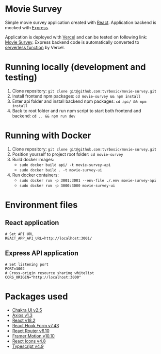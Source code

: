 # Movie Survey

Simple movie survey application created with [React](https://react.dev/). Application backend is mocked with [Express](https://expressjs.com/).

Application is deployed with [Vercel](https://vercel.com) and can be tested on following link: [Movie Survey](https://movie-survey.vercel.app/). Express backend code is automatically converted to [serverless function](https://vercel.com/docs/concepts/functions/serverless-functions) by Vercel.

# Running locally (development and testing)

1. Clone repository: `git clone git@github.com:tvrbosic/movie-survey.git`
2. Install frontend npm packages: `cd movie-survey && npm install`
3. Enter api folder and install backend npm packages: `cd api/ && npm install`
4. Back to root folder and run npm script to start both frontend and backend: `cd .. && npm run dev`

# Running with Docker

1. Clone repository: `git clone git@github.com:tvrbosic/movie-survey.git`
2. Position yourself to project root folder: `cd movie-survey`
3. Build docker images:
   - `sudo docker build api/ -t movie-survey-api `
   - `sudo docker build . -t movie-survey-ui`
4. Run docker containers:
   - `sudo docker run -p 3001:3001 --env-file ./.env movie-survey-api`
   - `sudo docker run -p 3000:3000 movie-survey-ui`

# Environment files

## React application

```
# Set API URL
REACT_APP_API_URL=http://localhost:3001/
```

## Express API application

```
# Set listening port
PORT=3002
# Cross-origin resource sharing whitelist
CORS_ORIGIN="http://localhost:3000"
```

# Packages used

- [Chakra UI v2.5](https://chakra-ui.com/)
- [Axios v1.3](https://axios-http.com/)
- [React v18.2](https://react.dev/)
- [React Hook Form v7.43](https://react-hook-form.com/)
- [React Router v6.10](https://reactrouter.com/en/main)
- [Framer Motion v10.10](https://www.framer.com/motion/)
- [React Icons v4.8](https://react-icons.github.io/react-icons/)
- [Typescript v4.9](https://www.typescriptlang.org/)
